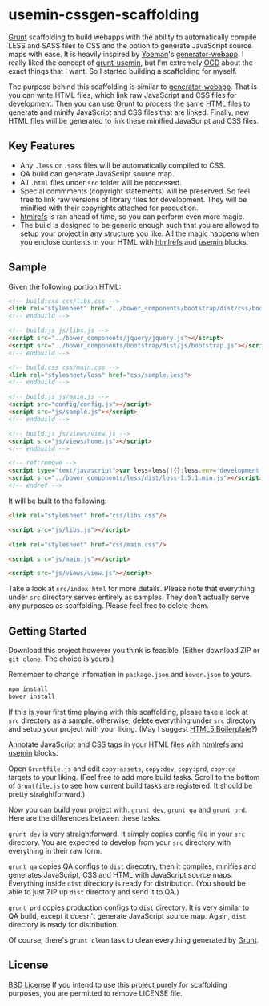 usemin-cssgen-scaffolding
=========================

[Grunt](http://gruntjs.com/) scaffolding to build webapps with the ability to automatically compile LESS and SASS files to CSS and the option to generate JavaScript source maps with ease. It is heavily inspired by [Yoeman](http://yeoman.io/)'s [generator-webapp](https://github.com/yeoman/generator-webapp). I really liked the concept of [grunt-usemin](https://github.com/yeoman/grunt-usemin), but I'm extremely [OCD](http://en.wikipedia.org/wiki/Obsessive%E2%80%93compulsive_disorder) about the exact things that I want. So I started building a scaffolding for myself.

The purpose behind this scaffolding is similar to [generator-webapp](https://github.com/yeoman/generator-webapp). That is you can write HTML files, which link raw JavaScript and CSS files for development. Then you can use [Grunt](http://gruntjs.com/) to process the same HTML files to generate and minify JavaScript and CSS files that are linked. Finally, new HTML files will be generated to link these minified JavaScript and CSS files.

Key Features
------------

* Any `.less` or `.sass` files will be automatically compiled to CSS.
* QA build can generate JavaScript source map.
* All `.html` files under `src` folder will be processed.
* Special commments (copyright statements) will be preserved. So feel free to link raw versions of library files for development. They will be minified with their copyrights attached for production.
* [htmlrefs](https://github.com/tactivos/grunt-htmlrefs) is ran ahead of time, so you can perform even more magic.
* The build is designed to be generic enough such that you are allowed to setup your project in any structure you like. All the magic happens when you enclose contents in your HTML with [htmlrefs](https://github.com/tactivos/grunt-htmlrefs) and [usemin](https://github.com/yeoman/grunt-usemin) blocks.

Sample
------

Given the following portion HTML:

```html
<!-- build:css css/libs.css -->
<link rel="stylesheet" href="../bower_components/bootstrap/dist/css/bootstrap.css">
<!-- endbuild -->

<!-- build:js js/libs.js -->
<script src="../bower_components/jquery/jquery.js"></script>
<script src="../bower_components/bootstrap/dist/js/bootstrap.js"></script>
<!-- endbuild -->

<!-- build:css css/main.css -->
<link rel="stylesheet/less" href="css/sample.less">
<!-- endbuild -->

<!-- build:js js/main.js -->
<script src="config/config.js"></script>
<script src="js/sample.js"></script>
<!-- endbuild -->

<!-- build:js js/views/view.js -->
<script src="js/views/home.js"></script>
<!-- endbuild -->

<!-- ref:remove -->
<script type="text/javascript">var less=less||{};less.env='development';</script>
<script src="../bower_components/less/dist/less-1.5.1.min.js"></script>
<!-- endref -->
```

It will be built to the following:

```html
<link rel="stylesheet" href="css/libs.css"/>

<script src="js/libs.js"></script>

<link rel="stylesheet" href="css/main.css"/>

<script src="js/main.js"></script>

<script src="js/views/view.js"></script>

```

Take a look at `src/index.html` for more details. Please note that everything under `src` directory serves entirely as samples. They don't actually serve any purposes as scaffolding. Please feel free to delete them.

Getting Started
---------------

Download this project however you think is feasible. (Either download ZIP or `git clone`. The choice is yours.)

Remember to change infomation in `package.json` and `bower.json` to yours.

```bash
npm install
bower install
```

If this is your first time playing with this scaffolding, please take a look at `src` directory as a sample, otherwise, delete everything under `src` directory and setup your project with your liking. (May I suggest [HTML5 Boilerplate](http://html5boilerplate.com/)?)

Annotate JavaScript and CSS tags in your HTML files with [htmlrefs](https://github.com/tactivos/grunt-htmlrefs) and [usemin](https://github.com/yeoman/grunt-usemin) blocks.

Open `Gruntfile.js` and edit `copy:assets`, `copy:dev`, `copy:prd`, `copy:qa` targets to your liking. (Feel free to add more build tasks. Scroll to the bottom of `Gruntfile.js` to see how current build tasks are registered. It should be pretty straightforward.)

Now you can build your project with: `grunt dev`, `grunt qa` and `grunt prd`. Here are the differences between these tasks.

`grunt dev` is very straightforward. It simply copies config file in your `src` directory. You are expected to develop from your `src` directory with everything in their raw form.

`grunt qa` copies QA configs to `dist` direcotry, then it compiles, minifies and generates JavaScript, CSS and HTML with JavaScript source maps. Everything inside `dist` directory is ready for distribution. (You should be able to just ZIP up `dist` directory and send it to QA.)

`grunt prd` copies production configs to `dist` directory. It is very similar to QA build, except it doesn't generate JavaScript source map. Again, `dist` directory is ready for distribution.

Of course, there's `grunt clean` task to clean everything generated by [Grunt](http://gruntjs.com/).

License
-------

[BSD License](http://opensource.org/licenses/bsd-license.php) If you intend to use this project purely for scaffolding purposes, you are permitted to remove LICENSE file.

